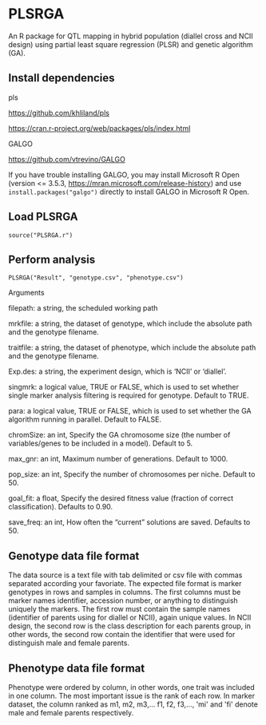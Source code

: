# PLSRGA

An R package for QTL mapping in hybrid population (diallel cross and NCII design) using partial least square regression (PLSR) and genetic algorithm (GA).

## Install dependencies

pls

https://github.com/khliland/pls

https://cran.r-project.org/web/packages/pls/index.html

GALGO

https://github.com/vtrevino/GALGO

If you have trouble installing GALGO, you may install Microsoft R Open (version <= 3.5.3, https://mran.microsoft.com/release-history) and use `install.packages("galgo")` directly to install GALGO in Microsoft R Open.

## Load PLSRGA

    source("PLSRGA.r")

## Perform analysis

    PLSRGA("Result", "genotype.csv", "phenotype.csv")

Arguments

filepath: a string, the scheduled working path

mrkfile: a string, the dataset of genotype, which include the absolute path and the genotype filename.

traitfile: a string, the dataset of phenotype, which include the absolute path and the genotype filename.

Exp.des: a string, the experiment design, which is ‘NCII’ or ‘diallel’.

singmrk: a logical value, TRUE or FALSE, which is used to set whether single marker analysis filtering is required for genotype. Default to TRUE.

para: a logical value, TRUE or FALSE, which is used to set whether the GA algorithm running in parallel. Default to FALSE.

chromSize: an int, Specify the GA chromosome size (the number of variables/genes to be included in a model). Default to 5.

max_gnr: an int, Maximum number of generations. Default to 1000.

pop_size: an int, Specify the number of chromosomes per niche. Default to 50.

goal_fit: a float, Specify the desired fitness value (fraction of correct classification). Defaults to 0.90.

save_freq: an int, How often the “current” solutions are saved. Defaults to 50.

## Genotype data file format

The data source is a text file with tab delimited or csv file with commas separated according your favoriate. The expected file format is marker genotypes in rows and samples in columns. The first columns must be marker names identifier, accession number, or anything to distinguish uniquely the markers. The first row must contain the sample names (identifier of parents using for diallel or NCII), again unique values. In NCII design, the second row is the class description for each parents group, in other words, the second row contain the identifier that were used for distinguish male and female parents.

## Phenotype data file format

Phenotype were ordered by column, in other words, one trait was included in one column. The most important issue is the rank of each row. In marker dataset, the column ranked as m1, m2, m3,... f1, f2, f3,..., 'mi' and 'fi' denote male and female parents respectively.

